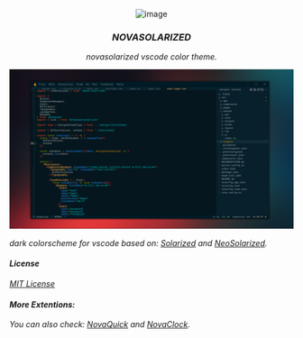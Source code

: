 <div align="center">

![image](images/logo.png)

<p align="center">

### <i>NOVASOLARIZED</i>

<i>novasolarized vscode color theme.</i>

</p>

</div>

![image](images/novasolarized.png)

<i>dark colorscheme for vscode based on:
[Solarized](https://ethanschoonover.com/solarized) and [NeoSolarized](https://github.com/overcache/NeoSolarized).
</i>



#### <i>License</i>

<i>[MIT License](LICENSE)</i>

#### <i>More Extentions:</i>
<i>You can also check: [NovaQuick](https://marketplace.visualstudio.com/items?itemName=injty.novaquick) and [NovaClock](https://marketplace.visualstudio.com/items?itemName=injty.novaclock).</i>